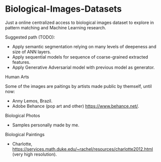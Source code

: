 # Biological-Images-Datasets
Just a online centralized access to biological images dataset to explore in pattern matching and Machine Learning research.

Suggested path (TODO):
- Apply semantic segmentation relying on many levels of deepeness and size of ANN layers.
- Apply sequential models for sequence of coarse-grained extracted features.
- Apply Generative Adversarial model with previous model as generator.


Human Arts

Some of the images are paitings by artists made public by themself, until now:

- Anny Lemos, Brazil.
- Adobe Behance (pop art and other) https://www.behance.net/.

Biological Photos

- Samples personally made by me.

Biological Paintings

- Charlotte, https://services.math.duke.edu/~rachel/resources/charlotte2012.html (very high resolution).
